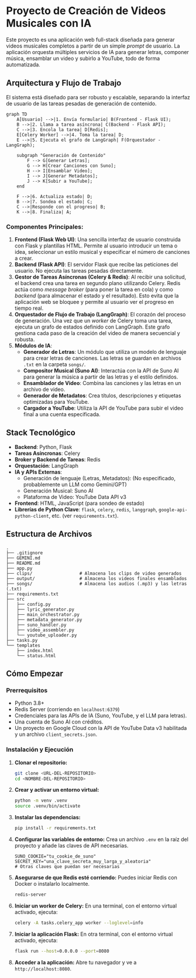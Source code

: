 # Proyecto de Creación de Videos Musicales con IA

Este proyecto es una aplicación web full-stack diseñada para generar videos musicales completos a partir de un simple *prompt* de usuario. La aplicación orquesta múltiples servicios de IA para generar letras, componer música, ensamblar un video y subirlo a YouTube, todo de forma automatizada.

## Arquitectura y Flujo de Trabajo

El sistema está diseñado para ser robusto y escalable, separando la interfaz de usuario de las tareas pesadas de generación de contenido.

```mermaid
graph TD
    A[Usuario] -->|1. Envía formulario| B(Frontend - Flask UI);
    B -->|2. Llama a tarea asíncrona| C(Backend - Flask API);
    C -->|3. Encola la tarea| D[Redis];
    E[Celery Worker] -->|4. Toma la tarea| D;
    E -->|5. Ejecuta el grafo de LangGraph| F(Orquestador - LangGraph);

    subgraph "Generación de Contenido"
        F --> G[Generar Letras];
        G --> H[Crear Canciones con Suno];
        H --> I[Ensamblar Video];
        I --> J[Generar Metadatos];
        J --> K[Subir a YouTube];
    end

    F -->|6. Actualiza estado| D;
    B -->|7. Sondea el estado| C;
    C -->|Responde con el progreso| B;
    K -->|8. Finaliza| A;
```

### Componentes Principales:

1.  **Frontend (Flask Web UI)**: Una sencilla interfaz de usuario construida con Flask y plantillas HTML. Permite al usuario introducir un tema o idea, seleccionar un estilo musical y especificar el número de canciones a crear.
2.  **Backend (Flask API)**: El servidor Flask que recibe las peticiones del usuario. No ejecuta las tareas pesadas directamente.
3.  **Gestor de Tareas Asíncronas (Celery & Redis)**: Al recibir una solicitud, el backend crea una tarea en segundo plano utilizando Celery. Redis actúa como *message broker* (para poner la tarea en cola) y como *backend* (para almacenar el estado y el resultado). Esto evita que la aplicación web se bloquee y permite al usuario ver el progreso en tiempo real.
4.  **Orquestador de Flujo de Trabajo (LangGraph)**: El corazón del proceso de generación. Una vez que un *worker* de Celery toma una tarea, ejecuta un grafo de estados definido con LangGraph. Este grafo gestiona cada paso de la creación del video de manera secuencial y robusta.
5.  **Módulos de IA**:
    *   **Generador de Letras**: Un módulo que utiliza un modelo de lenguaje para crear letras de canciones. Las letras se guardan en archivos `.txt` en la carpeta `songs/`.
    *   **Compositor Musical (Suno AI)**: Interactúa con la API de Suno AI para generar la música a partir de las letras y el estilo definidos.
    *   **Ensamblador de Video**: Combina las canciones y las letras en un archivo de video.
    *   **Generador de Metadatos**: Crea títulos, descripciones y etiquetas optimizadas para YouTube.
    *   **Cargador a YouTube**: Utiliza la API de YouTube para subir el video final a una cuenta especificada.

## Stack Tecnológico

*   **Backend**: Python, Flask
*   **Tareas Asíncronas**: Celery
*   **Broker y Backend de Tareas**: Redis
*   **Orquestación**: LangGraph
*   **IA y APIs Externas**:
    *   Generación de lenguaje (Letras, Metadatos): (No especificado, probablemente un LLM como Gemini/GPT)
    *   Generación Musical: Suno AI
    *   Plataforma de Video: YouTube Data API v3
*   **Frontend**: HTML, JavaScript (para sondeo de estado)
*   **Librerías de Python Clave**: `flask`, `celery`, `redis`, `langgraph`, `google-api-python-client`, etc. (ver `requirements.txt`).

## Estructura de Archivos

```
.
├── .gitignore
├── GEMINI.md
├── README.md
├── app.py
├── clips/                  # Almacena los clips de video generados
├── output/                 # Almacena los videos finales ensamblados
├── songs/                  # Almacena los audios (.mp3) y las letras (.txt)
├── requirements.txt
├── src
│   ├── config.py
│   ├── lyric_generator.py
│   ├── main_orchestrator.py
│   ├── metadata_generator.py
│   ├── suno_handler.py
│   ├── video_assembler.py
│   └── youtube_uploader.py
├── tasks.py
└── templates
    ├── index.html
    └── status.html
```

## Cómo Empezar

### Prerrequisitos

*   Python 3.8+
*   Redis Server (corriendo en `localhost:6379`)
*   Credenciales para las APIs de IA (Suno, YouTube, y el LLM para letras).
*   Una cuenta de Suno AI con créditos.
*   Un proyecto en Google Cloud con la API de YouTube Data v3 habilitada y un archivo `client_secrets.json`.

### Instalación y Ejecución

1.  **Clonar el repositorio:**
    ```bash
    git clone <URL-DEL-REPOSITORIO>
    cd <NOMBRE-DEL-REPOSITORIO>
    ```

2.  **Crear y activar un entorno virtual:**
    ```bash
    python -m venv .venv
    source .venv/bin/activate
    ```

3.  **Instalar las dependencias:**
    ```bash
    pip install -r requirements.txt
    ```

4.  **Configurar las variables de entorno:**
    Crea un archivo `.env` en la raíz del proyecto y añade las claves de API necesarias.
    ```
    SUNO_COOKIE="tu_cookie_de_suno"
    SECRET_KEY="una_clave_secreta_muy_larga_y_aleatoria"
    # Otras claves que puedan ser necesarias
    ```

5.  **Asegurarse de que Redis esté corriendo:**
    Puedes iniciar Redis con Docker o instalarlo localmente.
    ```bash
    redis-server
    ```

6.  **Iniciar un worker de Celery:**
    En una terminal, con el entorno virtual activado, ejecuta:
    ```bash
    celery -A tasks.celery_app worker --loglevel=info
    ```

7.  **Iniciar la aplicación Flask:**
    En otra terminal, con el entorno virtual activado, ejecuta:
    ```bash
    flask run --host=0.0.0.0 --port=8080
    ```

8.  **Acceder a la aplicación:**
    Abre tu navegador y ve a `http://localhost:8080`.

